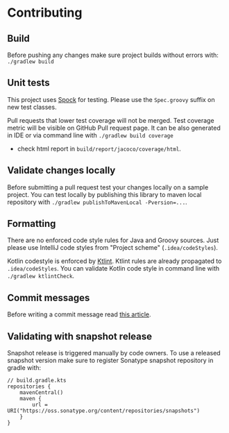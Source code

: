 # Contributing

## Build
Before pushing any changes make sure project builds without errors with:
`./gradlew build`

## Unit tests
This project uses [Spock](https://spockframework.org) for testing.
Please use the `Spec.groovy` suffix on new test classes.

Pull requests that lower test coverage will not be merged.
Test coverage metric will be visible on GitHub Pull request page.
It can be also generated in IDE or via command line with `./gradlew build coverage`
- check html report in `build/report/jacoco/coverage/html`.

## Validate changes locally
Before submitting a pull request test your changes locally on a sample project.
You can test locally by publishing this library to maven local repository with
`./gradlew publishToMavenLocal -Pversion=...`.

## Formatting
There are no enforced code style rules for Java and Groovy sources.
Just please use IntelliJ code styles from "Project scheme" (`.idea/codeStyles`).

Kotlin codestyle is enforced by [Ktlint](https://pinterest.github.io/ktlint/).
Ktlint rules are already propagated to `.idea/codeStyles`.
You can validate Kotlin code style in command line with
`./gradlew ktlintCheck`.

## Commit messages
Before writing a commit message read [this article](https://chris.beams.io/posts/git-commit/).

## Validating with snapshot release
Snapshot release is triggered manually by code owners.
To use a released snapshot version make sure to register Sonatype snapshot repository in gradle with:

```
// build.gradle.kts
repositories {
    mavenCentral()
    maven {
        url = URI("https://oss.sonatype.org/content/repositories/snapshots")
    }
}
```